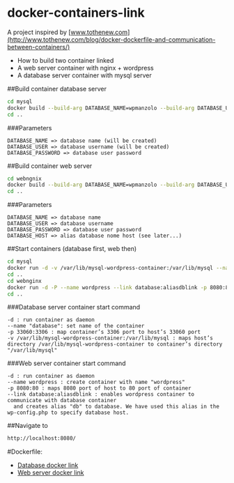 # docker-containers-link
A project inspired by [www.tothenew.com](http://www.tothenew.com/blog/docker-dockerfile-and-communication-between-containers/)

* How to build two container linked
 * A web server container with nginx + wordpress
 * A database server container with mysql server

##Build container database server
```bash
cd mysql
docker build --build-arg DATABASE_NAME=wpmanzolo --build-arg DATABASE_USER=manzolo --build-arg DATABASE_PASSWORD=manzolo -t manzolo/mysql:v1 .
cd ..
```
###Parameters
```
DATABASE_NAME => database name (will be created)
DATABASE_USER => database username (will be created)
DATABASE_PASSWORD => database user password

```
##Build container web server
```bash
cd webngnix
docker build --build-arg DATABASE_NAME=wpmanzolo --build-arg DATABASE_USER=manzolo --build-arg DATABASE_PASSWORD=manzolo --build-arg DATABASE_HOST=aliasdblink -t manzolo/webnginx:v1 .
cd ..
```
###Parameters
```
DATABASE_NAME => database name
DATABASE_USER => database username 
DATABASE_PASSWORD => database user password
DATABASE_HOST => alias database nome host (see later...)

```

##Start containers (database first, web then)
```bash
cd mysql
docker run -d -v /var/lib/mysql-wordpress-container:/var/lib/mysql --name database -p 33060:3306 manzolo/mysql:v1
cd ..
cd webnginx
docker run -d -P --name wordpress --link database:aliasdblink -p 8080:80 manzolo/webnginx:v1
cd ..
```

###Database server container start command
```
-d : run container as daemon
--name "database": set name of the container
-p 33060:3306 : map container’s 3306 port to host’s 33060 port
-v /var/lib/mysql-wordpress-container:/var/lib/mysql : maps host’s directory /var/lib/mysql-wordpress-container to container’s directory "/var/lib/mysql"

```
###Web server container start command
```
-d : run container as daemon
--name wordpress : create container with name "wordpress"
-p 8080:80 : maps 8080 port of host to 80 port of container
--link database:aliasdblink : enables wordpress container to communicate with database container
  and creates alias "db" to database. We have used this alias in the wp-config.php to specify database host.
```

##Navigate to
```bash
http://localhost:8080/
```

#Dockerfile:
* [Database docker link](https://github.com/manzolo/docker-containers-link/blob/master/database/Dockerfile)
* [Web server docker link](https://github.com/manzolo/docker-containers-link/blob/master/web/Dockerfile)


